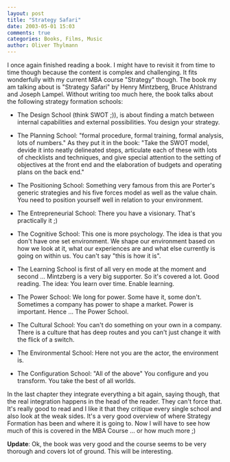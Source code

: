 ```yaml
---
layout: post
title: "Strategy Safari"
date: 2003-05-01 15:03
comments: true
categories: Books, Films, Music
author: Oliver Thylmann
---
```



I once again finished reading a book. I might have to revisit it from time to time though because the content is complex and challenging. It fits wonderfully with my current MBA course &quot;Strategy&quot; though. The book my am talking about is &quot;Strategy Safari&quot; by Henry Mintzberg, Bruce Ahlstrand and Joseph Lampel. Without writing too much here, the book talks about the following strategy formation schools:





- The Design School (think SWOT ;)), is about finding a match between internal capabilities and external possibilities. You design your strategy.

- The Planning School: &quot;formal procedure, formal training, formal analysis, lots of numbers.&quot; As they put it in the book: &quot;Take the SWOT model, devide it into neatly delineated steps, articulate each of these with lots of checklists and techniques, and give special attention to the setting of objectives at the front end and the elaboration of budgets and operating plans on the back end.&quot; 

- The Positioning School: Something very famous from this are Porter's generic strategies and his five forces model as well as the value chain. You need to position yourself well in relation to your environment.

- The Entrepreneurial School: There you have a visionary. That's practically it ;)

- The Cognitive School: This one is more psychology. The idea is that you don't have one set environment. We shape our environment based on how we look at it, what our experiences are and what else currently is going on within us. You can't say &quot;this is how it is&quot;.

- The Learning School is first of all very en mode at the moment and second ... Mintzberg is a very big supporter. So it's covered a lot. Good reading. The idea: You learn over time. Enable learning.

- The Power School: We long for power. Some have it, some don't. Sometimes a company has power to shape a market. Power is important. Hence ... The Power School.

- The Cultural School: You can't do something on your own in a company. There is a culture that has deep routes and you can't just change it with the flick of a switch. 

- The Environmental School: Here not you are the actor, the environment is. 

- The Configuration School: &quot;All of the above&quot; You configure and you transform. You take the best of all worlds. 

In the last chapter they integrate everything a bit again, saying though, that the real integration happens in the head of the reader. They can't force that. It's really good to read and I like it that they critique every single school and also look at the weak sides. It's a very good overview of where Strategy Formation has been and where it is going to. Now I will have to see how much of this is covered in the MBA Course ... or how much more ;)

**Update**: Ok, the book was very good and the course seems to be very thorough and covers lot of ground. This will be interesting.


